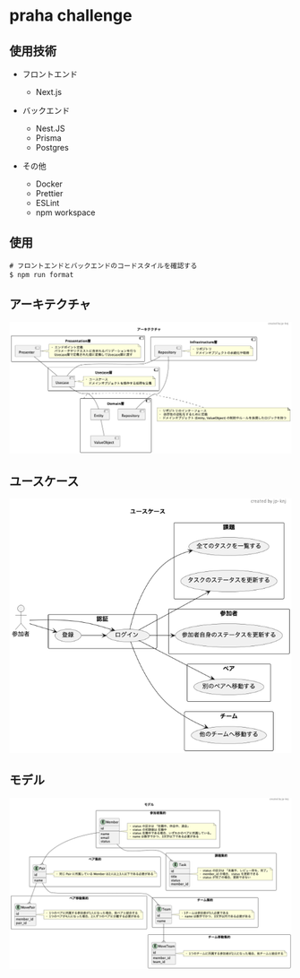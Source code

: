 # praha challenge

## 使用技術
- フロントエンド
  - Next.js

- バックエンド
  - Nest.JS
  - Prisma
  - Postgres

- その他
  - Docker
  - Prettier
  - ESLint
  - npm workspace

## 使用
```shell
# フロントエンドとバックエンドのコードスタイルを確認する
$ npm run format
```
## アーキテクチャ
![img](./docs/architecture.png)

## ユースケース
![img](./docs/usecase.png)

## モデル
![img](./docs/model.png)
